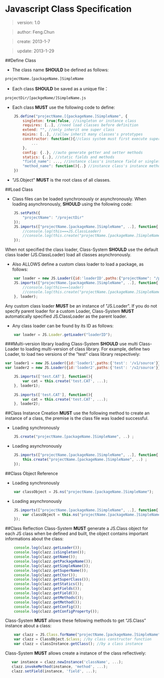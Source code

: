 # Javascript Class Specification 
>version: 1.0

>author: Feng.Chun

>create: 2013-1-7

>update: 2013-1-29

##Define Class
- The class name **SHOULD** be defined as follows: 
```html
projectName.[packageName.]SimpleName
```

- Each class **SHOULD** be saved as a unique file：
```html
projectDir/[packgeName/]SimpleName.js
```

- Each class **MUST** use the following code to define:

```javascript
    JS.define("projectName.[{packageName.]SimpleName", {
        singleton: true|false, //singleton or instance class
    	requires: [..], //need load classes before definition
	    extend: "", //only inherit one super class
	    mixins: [..], //allow inherit many classes's prototypes 
	    constructor: function(){//class system must first execute super class constructor
	  		...
	    },
	    config: {..}, //auto generate getter and setter methods
	    statics: {..}, //static fields and methods
	    "field_name": ..., //instance class's instance field or singleton class's static field
	    "method_name": function(){..} //instance class's instance method or singleton class's static method
    })
```

- "JS.Object" **MUST** is the root class of all classes.

  
##Load Class
- Class files can be loaded synchronously or asynchronously.
When loading asynchronously, **SHOULD** using the following code:

```javascript
    JS.setPath({
   		"projectName": "/projectDir"
    });
    JS.imports(["projectName.[packageName.]SimpleName", ..], function{
        //console.log(this===JS.ClassLoader)
        //console.log(this.create("projectName.[packageName.]SimpleName", ..))
    });
```

When not specified the class loader,  Class-System **SHOULD** use the default class loader (JS.ClassLoader) load all classes asynchronously. 

- Also ALLOWS define a custom class loader to load a package, as follows:
   
```javascript
    var loader = new JS.Loader({id:'loaderID',paths:{"projectName": "/projectDir"}});
	JS.imports(["projectName.[packageName.]SimpleName", ..], function{
    	//console.log(this===loader)
        //console.log(this.create("projectName.[packageName.]SimpleName", ..))
    }, loader);
```

Any custom class loader **MUST** be an instance of "JS.Loader". If you do not specify parent loader for a custom Loader, Class-System **MUST** automatically specified JS.ClassLoader as the parent loader. 

- Any class loader can be found by its ID as follows:
   
```javascript
	var loader = JS.Loader.getLoader("loaderID");
```

###Multi-version library loading
Class-System **SHOULD** use multi Class-Loader to loading  multi-version of class library.
For example, define two Loader, to load two versions of the "test" class library respectively:

```javascript
var loader1 = new JS.Loader({id:'loader1',paths:{'test': '/v1/source'}});
var loader2 = new JS.Loader({id:'loader2',paths:{'test': '/v2/source'}});

	JS.imports(['test.CAT'], function(){
		var cat = this.create('test.CAT', ...);		
	}, loader1);
	
	JS.imports(['test.CAT'], function(){
		var cat = this.create('test.CAT', ...);
	}, loader2);
```

##Class Instance Creation
**MUST** use the following method to create an instance of a class, the premise is the class file was loaded successful.

- Loading synchronously

```javascript
	JS.create("projectName.[packageName.]SimpleName", ..) ;
```

- Loading asynchronously

```javascript
	JS.imports(["projectName.[packageName.]SimpleName", ..], function{
    	this.create("projectName.[packageName.]SimpleName", ..) ;
    });
```

##Class Object Reference

- Loading synchronously

```javascript
	var classObject = JS.ns("projectName.[packageName.]SimpleName");
```
- Loading asynchronously

```javascript
	JS.imports(["projectName.[packageName.]SimpleName", ..], function{
    	var classObject = this.ns("projectName.[packageName.]SimpleName");
    });
```

##Class Reflection
Class-System **MUST** generate a JS.Class object for each JS class when be defined and built, the object contains important informations about the class:
```javascript
	console.log(clazz.getLoader());
	console.log(clazz.isSingleton());
	console.log(clazz.getName());
	console.log(clazz.getPackageName());
	console.log(clazz.getSimpleName());
	console.log(clazz.getSuperName());
	console.log(clazz.getCtor());
	console.log(clazz.getSuperClass());
	console.log(clazz.getStatics());
	console.log(clazz.getFields());
	console.log(clazz.getField());
	console.log(clazz.getMethods());
	console.log(clazz.getMethod());
	console.log(clazz.getConfig());
	console.log(clazz.getConfigProperty());
```

Class-System **MUST** allows these fellowing methods to get “JS.Class” instance about a class:
```javascript
    var clazz = JS.Class.forName("projectName.[packageName.]SimpleName"); //by class name
    var clazz = ClassObject.$class; //by class constructor function
    var clazz = classInstance.getClass(); //by a class instance
```

Class-System **MUST** allows create a instance of the class reflectively:
```javascript
   var instance = clazz.newInstance('className', ...);
   clazz.invokeMethod(instance, 'method', ...); 
   clazz.setField(instance, 'field', ...); 
```



